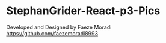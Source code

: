# StephanGrider-React-p3-Pics
Developed and Designed by Faeze Moradi
https://github.com/faezemoradi8993
